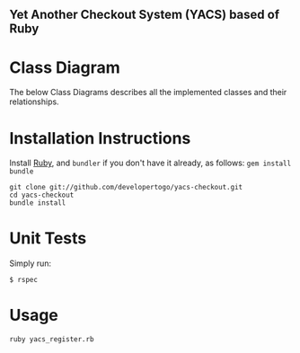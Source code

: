 
## Yet Another Checkout System (YACS) based of Ruby

# Class Diagram

The below Class Diagrams describes all the implemented classes and their relationships.


# Installation Instructions

Install [Ruby](https://www.ruby-lang.org/en/documentation/installation/), and `bundler` if you don't have it already, as follows: `gem install bundle`

```
git clone git://github.com/developertogo/yacs-checkout.git
cd yacs-checkout
bundle install
```

# Unit Tests

Simply run:
```
$ rspec
```

# Usage
```
ruby yacs_register.rb
```

